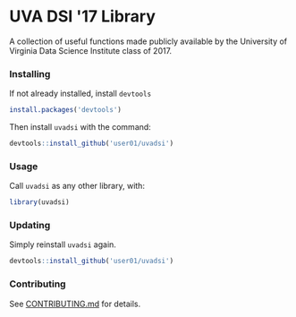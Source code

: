 # UVA DSI '17 Library

A collection of useful functions made publicly available by the University of Virginia Data Science Institute class of 2017.

### Installing

If not already installed, install `devtools`

```R
install.packages('devtools')
```

Then install `uvadsi` with the command:

```R
devtools::install_github('user01/uvadsi')
```

### Usage

Call `uvadsi` as any other library, with:

```R
library(uvadsi)
```

### Updating

Simply reinstall `uvadsi` again.

```R
devtools::install_github('user01/uvadsi')
```

### Contributing

See [CONTRIBUTING.md](CONTRIBUTING.md) for details.
